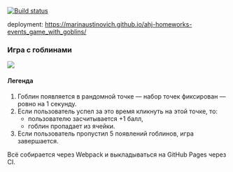 [![Build status](https://ci.appveyor.com/api/projects/status/o2iahyyooqf1yg0y/branch/main?svg=true)](https://ci.appveyor.com/project/marinaustinovich/ahj-homeworks-events-game-with-goblins/branch/main)

deployment: https://marinaustinovich.github.io/ahj-homeworks-events_game_with_goblins/
### Игра с гоблинами

![](./pic/GracefulMiniatureBustard-small.gif)

#### Легенда

1. Гоблин появляется в рандомной точке — набор точек фиксирован — ровно на 1 секунду.
2. Если пользователь успел за это время кликнуть на этой точке, то:
    * пользователю засчитывается +1 балл,
    * гоблин пропадает из ячейки.
3. Если пользователь пропустил 5 появлений гоблинов, игра завершается.

Всё собирается через Webpack и выкладываться на GitHub Pages через CI.
